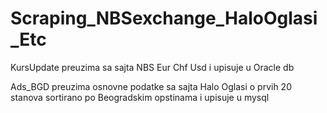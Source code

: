 # Scraping_NBSexchange_HaloOglasi_Etc

KursUpdate  preuzima sa sajta NBS Eur Chf Usd i upisuje u Oracle db

Ads_BGD  preuzima osnovne podatke sa sajta Halo Oglasi o prvih 20 stanova  sortirano po Beogradskim opstinama i upisuje u mysql

